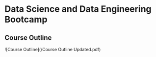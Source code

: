 # Data Science and Data Engineering Bootcamp

## Course Outline
![Course Outline](/Course Outline Updated.pdf)
